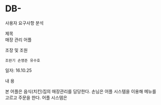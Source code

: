 # DB-
사용자 요구사항 분석


제목	
    매장 관리 어플

조장 및 조원

    조완기 손영준 유수호
  
일자:	16.10.25

내   용


본 어플은 음식(치킨)집의 매장관리를 담당한다.
손님은 어플 시스템을 이용해 메뉴를 고르고 주문을 한다.
어플 시스템은 
